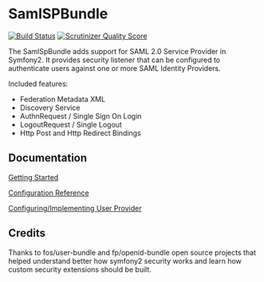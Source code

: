 SamlSPBundle
============

[![Build Status](https://travis-ci.org/aerialship/SamlSPBundle.png)](https://travis-ci.org/aerialship/SamlSPBundle)
[![Scrutinizer Quality Score](https://scrutinizer-ci.com/g/aerialship/SamlSPBundle/badges/quality-score.png?s=ea75a9e869bb19543fb0ab9530f63010d8a8da95)](https://scrutinizer-ci.com/g/aerialship/SamlSPBundle/)


The SamlSpBundle adds support for SAML 2.0 Service Provider in Symfony2. It provides security listener
that can be configured to authenticate users against one or more SAML Identity Providers.

Included features:
* Federation Metadata XML
* Discovery Service
* AuthnRequest / Single Sign On Login
* LogoutRequest / Single Logout
* Http Post and Http Redirect Bindings


Documentation
-------------

[Getting Started](src/AerialShip/SamlSPBundle/Resources/doc/index.md)

[Configuration Reference](src/AerialShip/SamlSPBundle/Resources/doc/configuration.md)

[Configuring/Implementing User Provider](src/AerialShip/SamlSPBundle/Resources/doc/user_provider.md)


Credits
------

Thanks to fos/user-bundle and fp/openid-bundle open source projects that helped understand better how symfony2
security works and learn how custom security extensions should be built.
